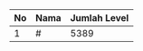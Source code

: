 | No | Nama            | Jumlah Level |
|----|-----------------|--------------|
| 1  | #    |    5389        |
